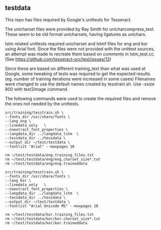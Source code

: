 ## testdata

This repo has files required by Google's unittests for Tesseract.

The unicharset files were provided by Ray Smith for unicharcompress_test.
These seem to be old format unicharsets, having ligatures as unichars.

lstm related unittests required unicharset and lstmf files 
for eng and kor using Arial font. Since the files were not provided
with the unittest sources, an attempt was made to recreate them
based on comments in lstm_test.cc. (See https://github.com/tesseract-ocr/test/issues/13)

Since these are based on different training_text than what was used 
at Google, some tweaking of tests was required to get the expected results.
(eg. number of training iterations were increased in some cases)
Filenames were changed to use the default names created by tesstrain.sh.
Use -xsize 800 with text2image command.

The following commands were used to create the required files and remove
the ones not needed by the unittests.

```
src/training/tesstrain.sh \
--fonts_dir /usr/share/fonts \
--lang eng \
--linedata_only   \
--noextract_font_properties \
--langdata_dir ../langdata_lstm  \
--tessdata_dir ../tessdata \
--output_dir ~/test/testdata \
--fontlist "Arial" --maxpages 10

rm ~/test/testdata/eng.training_files.txt
rm ~/test/testdata/eng/eng.charset_size*.txt
rm ~/test/testdata/eng/eng.traineddata

src/training/tesstrain.sh \
--fonts_dir /usr/share/fonts \
--lang kor \
--linedata_only   \
--noextract_font_properties \
--langdata_dir ../langdata_lstm  \
--tessdata_dir ../tessdata \
--output_dir ~/test/testdata \
--fontlist "Arial Unicode MS" --maxpages 10

rm ~/test/testdata/kor.training_files.txt
rm ~/test/testdata/kor/kor.charset_size*.txt
rm ~/test/testdata/kor/kor.traineddata
```

